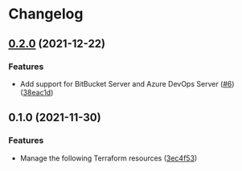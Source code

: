 # Changelog

## [0.2.0](https://www.github.com/dhoppeIT/terraform-tfe-oauth_client/compare/v0.1.0...v0.2.0) (2021-12-22)


### Features

* Add support for BitBucket Server and Azure DevOps Server ([#6](https://www.github.com/dhoppeIT/terraform-tfe-oauth_client/issues/6)) ([38eac1d](https://www.github.com/dhoppeIT/terraform-tfe-oauth_client/commit/38eac1dcbcf310797c3b1fd31467ce61aa55f1e6))

## 0.1.0 (2021-11-30)


### Features

* Manage the following Terraform resources ([3ec4f53](https://www.github.com/dhoppeIT/terraform-tfe-oauth_client/commit/3ec4f533377e83f767a2ede15da2597c9e76bb7e))
